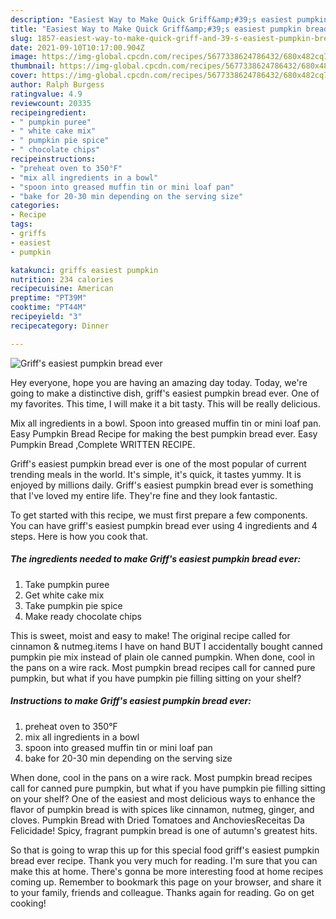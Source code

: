 ```yaml
---
description: "Easiest Way to Make Quick Griff&amp;#39;s easiest pumpkin bread ever"
title: "Easiest Way to Make Quick Griff&amp;#39;s easiest pumpkin bread ever"
slug: 1857-easiest-way-to-make-quick-griff-and-39-s-easiest-pumpkin-bread-ever
date: 2021-09-10T10:17:00.904Z
image: https://img-global.cpcdn.com/recipes/5677338624786432/680x482cq70/griffs-easiest-pumpkin-bread-ever-recipe-main-photo.jpg
thumbnail: https://img-global.cpcdn.com/recipes/5677338624786432/680x482cq70/griffs-easiest-pumpkin-bread-ever-recipe-main-photo.jpg
cover: https://img-global.cpcdn.com/recipes/5677338624786432/680x482cq70/griffs-easiest-pumpkin-bread-ever-recipe-main-photo.jpg
author: Ralph Burgess
ratingvalue: 4.9
reviewcount: 20335
recipeingredient:
- " pumpkin puree"
- " white cake mix"
- " pumpkin pie spice"
- " chocolate chips"
recipeinstructions:
- "preheat oven to 350°F"
- "mix all ingredients in a bowl"
- "spoon into greased muffin tin or mini loaf pan"
- "bake for 20-30 min depending on the serving size"
categories:
- Recipe
tags:
- griffs
- easiest
- pumpkin

katakunci: griffs easiest pumpkin 
nutrition: 234 calories
recipecuisine: American
preptime: "PT39M"
cooktime: "PT44M"
recipeyield: "3"
recipecategory: Dinner

---
```



![Griff&#39;s easiest pumpkin bread ever](https://img-global.cpcdn.com/recipes/5677338624786432/680x482cq70/griffs-easiest-pumpkin-bread-ever-recipe-main-photo.jpg)

Hey everyone, hope you are having an amazing day today. Today, we're going to make a distinctive dish, griff&#39;s easiest pumpkin bread ever. One of my favorites. This time, I will make it a bit tasty. This will be really delicious.

Mix all ingredients in a bowl. Spoon into greased muffin tin or mini loaf pan. Easy Pumpkin Bread Recipe for making the best pumpkin bread ever. Easy Pumpkin Bread ,Complete WRITTEN RECIPE.

Griff&#39;s easiest pumpkin bread ever is one of the most popular of current trending meals in the world. It's simple, it's quick, it tastes yummy. It is enjoyed by millions daily. Griff&#39;s easiest pumpkin bread ever is something that I've loved my entire life. They're fine and they look fantastic.


To get started with this recipe, we must first prepare a few components. You can have griff&#39;s easiest pumpkin bread ever using 4 ingredients and 4 steps. Here is how you cook that.

<!--inarticleads1-->

##### The ingredients needed to make Griff&#39;s easiest pumpkin bread ever:

1. Take  pumpkin puree
1. Get  white cake mix
1. Take  pumpkin pie spice
1. Make ready  chocolate chips


This is sweet, moist and easy to make! The original recipe called for cinnamon &amp; nutmeg.items I have on hand BUT I accidentally bought canned pumpkin pie mix instead of plain ole canned pumpkin. When done, cool in the pans on a wire rack. Most pumpkin bread recipes call for canned pure pumpkin, but what if you have pumpkin pie filling sitting on your shelf? 

<!--inarticleads2-->

##### Instructions to make Griff&#39;s easiest pumpkin bread ever:

1. preheat oven to 350°F
1. mix all ingredients in a bowl
1. spoon into greased muffin tin or mini loaf pan
1. bake for 20-30 min depending on the serving size


When done, cool in the pans on a wire rack. Most pumpkin bread recipes call for canned pure pumpkin, but what if you have pumpkin pie filling sitting on your shelf? One of the easiest and most delicious ways to enhance the flavor of pumpkin bread is with spices like cinnamon, nutmeg, ginger, and cloves. Pumpkin Bread with Dried Tomatoes and AnchoviesReceitas Da Felicidade! Spicy, fragrant pumpkin bread is one of autumn&#39;s greatest hits. 

So that is going to wrap this up for this special food griff&#39;s easiest pumpkin bread ever recipe. Thank you very much for reading. I'm sure that you can make this at home. There's gonna be more interesting food at home recipes coming up. Remember to bookmark this page on your browser, and share it to your family, friends and colleague. Thanks again for reading. Go on get cooking!

